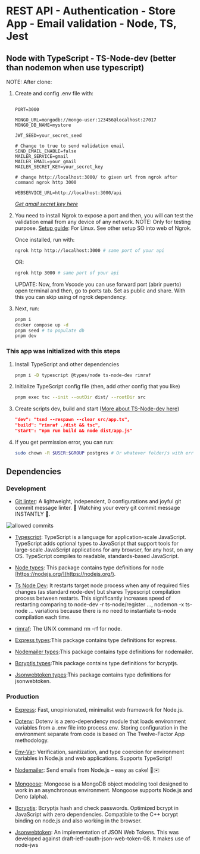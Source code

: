 # REST API - Authentication - Store App - Email validation - Node, TS, Jest

## Node with TypeScript - TS-Node-dev (better than nodemon when use typescript)

NOTE: After clone:

1. Create and config .env file with:

   ```text

   PORT=3000

   MONGO_URL=mongodb://mongo-user:123456@localhost:27017
   MONGO_DB_NAME=mystore

   JWT_SEED=your_secret_seed

   # Change to true to send validation email
   SEND_EMAIL_ENABLE=false
   MAILER_SERVICE=gmail
   MAILER_EMAIL=your_gmail
   MAILER_SECRET_KEY=your_secret_key

   # change http://localhost:3000/ to given url from ngrok after command ngrok http 3000

   WEBSERVICE_URL=http://localhost:3000/api

   ```

   _[Get gmail secret key here](https://myaccount.google.com/u/0/apppasswords)_

2. You need to install Ngrok to expose a port and then, you will can test the validation email from any device of any network.
   NOTE: Only for testing purpose.
   [Setup guide](https://dashboard.ngrok.com/get-started/setup/linux): For Linux. See other setup SO into web of Ngrok.

   Once installed, run with:

   ```sh
   ngrok http http://localhost:3000 # same port of your api
   ```

   OR:

   ```sh
   ngrok http 3000 # same port of your api
   ```

   UPDATE: Now, from Vscode you can use forward port (abrir puerto) open terminal and then, go to ports tab. Set as public and share. With this you can skip using of ngrok dependency.

3. Next, run:

   ```sh
   pnpm i
   docker compose up -d
   pnpm seed # to populate db
   pnpm dev
   ```

### This app was initialized with this steps

1. Install TypeScript and other dependencies

   ```sh
   pnpm i -D typescript @types/node ts-node-dev rimraf
   ```

2. Initialize TypeScript config file (then, add other config that you like)

   ```sh
   pnpm exec tsc --init --outDir dist/ --rootDir src
   ```

3. Create scripts dev, build and start ([More about TS-Node-dev here](https://www.npmjs.com/package/ts-node-dev))

   ```JSON
   "dev": "tsnd --respawn --clear src/app.ts",
   "build": "rimraf ./dist && tsc",
   "start": "npm run build && node dist/app.js"
   ```

4. If you get permission error, you can run:

   ```sh
   sudo chown -R $USER:$GROUP postgres # Or whatever folder/s with error
   ```

## Dependencies

### Development

- [Git linter](https://www.npmjs.com/package/git-commit-msg-linter): A lightweight, independent, 0 configurations and joyful git commit message linter. 👀 Watching your every git commit message INSTANTLY 🚀.

![allowed commits](https://raw.githubusercontent.com/legend80s/commit-msg-linter/master/assets/demo-7-compressed.png)

- [Typescript](https://www.npmjs.com/package/typescript): TypeScript is a language for application-scale JavaScript. TypeScript adds optional types to JavaScript that support tools for large-scale JavaScript applications for any browser, for any host, on any OS. TypeScript compiles to readable, standards-based JavaScript.

- [Node types](https://www.npmjs.com/package/@types/node): This package contains type definitions for node [https://nodejs.org/](https://nodejs.org/).

- [Ts Node Dev](https://www.npmjs.com/package/ts-node-dev): It restarts target node process when any of required files changes (as standard node-dev) but shares Typescript compilation process between restarts. This significantly increases speed of restarting comparing to node-dev -r ts-node/register ..., nodemon -x ts-node ... variations because there is no need to instantiate ts-node compilation each time.

- [rimraf](https://www.npmjs.com/package/rimraf): The UNIX command rm -rf for node.

- [Express types](https://www.npmjs.com/package/@types/express):This package contains type definitions for express.

- [Nodemailer types](https://www.npmjs.com/package/@types/nodemailer):This package contains type definitions for nodemailer.
- [Bcryptjs types](https://www.npmjs.com/package/@types/bcryptjs):This package contains type definitions for bcryptjs.
- [Jsonwebtoken types](https://www.npmjs.com/package/@types/jsonwebtoken):This package contains type definitions for jsonwebtoken.

### Production

- [Express](https://www.npmjs.com/package/express): Fast, unopinionated, minimalist web framework for Node.js.

- [Dotenv](https://www.npmjs.com/package/dotenv): Dotenv is a zero-dependency module that loads environment variables from a .env file into process.env. Storing configuration in the environment separate from code is based on The Twelve-Factor App methodology.

- [Env-Var](https://www.npmjs.com/package/env-var): Verification, sanitization, and type coercion for environment variables in Node.js and web applications. Supports TypeScript!

- [Nodemailer](https://www.npmjs.com/package/nodemailer): Send emails from Node.js – easy as cake! 🍰✉️

- [Mongoose](https://www.npmjs.com/package/mongoose): Mongoose is a MongoDB object modeling tool designed to work in an asynchronous environment. Mongoose supports Node.js and Deno (alpha).

- [Bcryptjs](https://www.npmjs.com/package/bcryptjs): Bcryptjs hash and check passwords. Optimized bcrypt in JavaScript with zero dependencies. Compatible to the C++ bcrypt binding on node.js and also working in the browser.
- [Jsonwebtoken](https://www.npmjs.com/package/jsonwebtoken): An implementation of JSON Web Tokens.
  This was developed against draft-ietf-oauth-json-web-token-08. It makes use of node-jws
